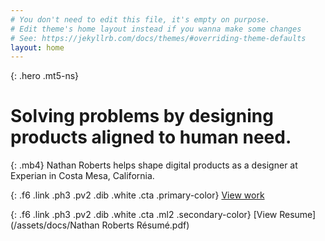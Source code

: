 ```yaml
---
# You don't need to edit this file, it's empty on purpose.
# Edit theme's home layout instead if you wanna make some changes
# See: https://jekyllrb.com/docs/themes/#overriding-theme-defaults
layout: home
---
```

{: .hero .mt5-ns}
# Solving problems by designing products aligned to human need.

{: .mb4}
Nathan Roberts helps shape digital products as a designer at Experian in Costa Mesa, California.

{: .f6 .link .ph3 .pv2 .dib .white .cta .primary-color}
[View work](/work/)

{: .f6 .link .ph3 .pv2 .dib .white .cta .ml2 .secondary-color}
[View Resume](/assets/docs/Nathan Roberts Résumé.pdf)
